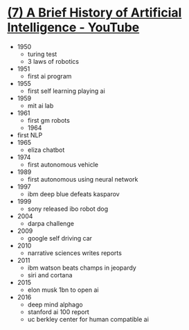 # [(7) A Brief History of Artificial Intelligence - YouTube](https://www.youtube.com/watch?v=056v4OxKwlI)

- 1950
	- turing test
	- 3 laws of robotics
- 1951
	- first ai program
- 1955
	- first self learning playing ai
- 1959
	- mit ai lab
- 1961
	- first gm robots
	- 1964
- 	first NLP
- 1965
	- eliza chatbot
- 1974
	- first autonomous vehicle
- 1989
	- first autonomous using neural network
- 1997
	- ibm deep blue defeats kasparov
- 1999
	- sony released ibo robot dog
- 2004
	- darpa challenge
- 2009
	- google self driving car
- 2010
	- narrative sciences writes reports
- 2011
	- ibm watson beats champs in jeopardy
	- siri and cortana
- 2015
	- elon musk 1bn to open ai
- 2016
	- deep mind alphago 
	- stanford ai 100 report
	- uc berkley center for human compatible ai 